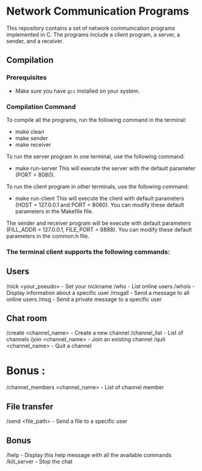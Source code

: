 # Network Communication Programs

This repository contains a set of network communication programs implemented in C. The programs include a client program, a server, a sender, and a receiver.

## Compilation

### Prerequisites
- Make sure you have `gcc` installed on your system.

### Compilation Command
To compile all the programs, run the following command in the terminal:
- make clean
- make sender
- make receiver

To run the server program in one terminal, use the following command:
- make run-server
This will execute the server with the default parameter (PORT = 8080).

To run the client program in other terminals, use the following command:
- make run-client
This will execute the client with default parameters (HOST = 127.0.0.1 and PORT = 8080).
You can modify these default parameters in the Makefile file.

The sender and receiver program will be execute with default parameters (FILL_ADDR = 127.0.0.1, FILE_PORT = 8888).
You can modify these default parameters in the common.h file.


### The terminal client supports the following commands:
## Users
/nick <your_pseudo> - Set your nickname
/who - List online users
/whois <username> - Display information about a specific user
/msgall <message> - Send a message to all online users
/msg <username> <message> - Send a private message to a specific user

## Chat room
/create <channel_name> - Create a new channel
/channel_list - List of channels
/join <channel_name> - Join an existing channel
/quit <channel_name> - Quit a channel
# Bonus : 
/channel_members <channel_name> - List of channel member

## File transfer
/send <username> <file_path> - Send a file to a specific user

## Bonus
/help - Display this help message with all the available commands
/kill_server - Stop the chat
